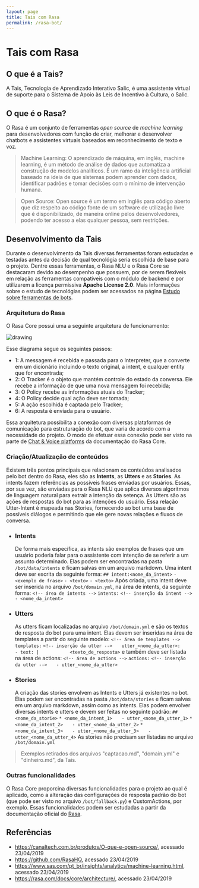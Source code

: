 ```yaml
---
layout: page
title: Tais com Rasa
permalink: /rasa-bot/
---
```


# Tais com Rasa
## O que é a Tais?
A Tais, Tecnologia de Aprendizado Interativo Salic, é uma assistente virtual de suporte para o Sistema de Apoio às Leis de Incentivo à Cultura, o Salic.

## O que é o Rasa?
O Rasa é um conjunto de ferramentas _open source_ de _machine learning_ para desenvolvedores com função de criar, melhorar e desenvolver chatbots e assistentes virtuais baseados em reconhecimento de texto e voz.

> Machine Learning: O aprendizado de máquina, em inglês, machine learning, é um método de análise de dados que automatiza a construção de modelos analíticos. É um ramo da inteligência artificial baseado na ideia de que sistemas podem aprender com dados, identificar padrões e tomar decisões com o mínimo de intervenção humana.

> Open Source: Open source é um termo em inglês para código aberto que diz respeito ao código fonte de um software de utilização livre que é disponibilizado, de maneira online pelos desenvolvedores, podendo ter acesso a elas qualquer pessoa, sem restrições.

## Desenvolvimento da Tais
Durante o desenvolvimento da Tais diversas ferramentas foram estudadas e testadas antes da decisão de qual tecnológia seria escolhida de base para o projeto. Dentre essas ferramentas, o Rasa NLU e o Rasa Core se destacaram devido ao desempenho que possuem, por de serem flexíveis em relação as ferramentas compatíveis com o módulo de backend e por utilizarem a licença permissiva **Apache License 2.0**.
Mais informações sobre o estudo de tecnológias podem ser acessados na página [Estudo sobre ferramentas de bots](https://github.com/lappis-unb/tais/wiki/Estudo-sobre-ferramentas-de-bots). 

### Arquitetura do Rasa
O Rasa Core possui uma a seguinte arquitetura de funcionamento:

<img src="https://i.imgur.com/i8T1Z76.png" alt="drawing"/>

Esse diagrama segue os seguintes passos:
* 1: A messagem é recebida e passada para o Interpreter, que a converte em um dicionário incluindo o texto original, a intent, e qualquer entity que for encontrada;
* 2: O Tracker é o objeto que mantém controle do estado da conversa. Ele recebe a informação de que uma nova mensagem foi recebida;
* 3: O Policy recebe as informações atuais do Tracker;
* 4: O Policy decide qual ação deve ser tomada;
* 5: A ação escolhida é captada pelo Tracker;
* 6: A resposta é enviada para o usuário.

Essa arquitetura possibilita a conexão com diversas plataformas de comunicação para estruturação do bot, que varia de acordo com a necessidade do projeto. O modo de efetuar essa conexão pode ser visto na parte de [Chat & Voice platforms](https://rasa.com/docs/core/connectors/) da documentação do Rasa Core.

### Criação/Atualização de conteúdos
Existem três pontos principais que relacionam os conteúdos analisados pelo bot dentro do Rasa, eles são as **Intents**, as **Utters** e as  **Stories**.
As intents fazem referências as possíveis frases enviadas por usuários. Essas, por sua vez, são enviadas para o Rasa NLU que aplica diversos algoritmos de linguagem natural para extrair a intenção da setença.
As Utters são as ações de respostas do bot para as intenções do usuário.
Essa relação Utter-Intent é mapeada nas Stories, fornecendo ao bot uma base de possíveis diálogos e permitindo que ele gere novas relações e fluxos de conversa.

* ### Intents
    De forma mais específica, as intents são exemplos de frases que um usuário poderia falar para o assistente com intenção de se referir a um assunto determinado. Elas podem ser encontradas na pasta `/bot/data/intents` e ficam salvas em um arquivo markdown. 
    Uma intent deve ser escrita da seguinte forma:
    `## intent:<nome_da_intent>`
	`- <exemplo de frase>`
	`- <texto>`
    `- <texto>`
	Após criada, uma intent deve ser inserida no arquivo `/bot/domain.yml`, na área de intents, da seguinte forma:
	`<!-- área de intents -->`
	`intents:`
	`<!-- inserção da intent -->`
	`	- <nome_da_intent>`

* ### Utters
	As utters ficam localizadas no arquivo `/bot/domain.yml` e são os textos de resposta do bot para uma intent. Elas devem ser inseridas na área de templates a partir do seguinte modelo:
	`<!-- área de templates -->`
	`templates:`
	`<!-- inserção da utter -->`
	`	utter_<nome_da_utter>:`
    `		- text: |`
    `			<texto_de_resposta>`
    e também deve ser listada na área de actions:
    `<!-- área de actions -->`
	`actions:`
	`<!-- inserção da utter -->`
	`	- utter_<nome_da_utter>`

* ### Stories
	A criação das stories envolvem as Intents e Utters já existentes no bot. Elas podem ser encontradas na pasta `/bot/data/stories` e ficam salvas em um arquivo markdown, assim como as intents. Elas podem envolver diversas intents e utters e devem ser feitas no seguinte padrão:
	`## <nome_da_storie>`
	`* <nome_da_intent_1>`
	`	- utter_<nome_da_utter_1>`
	`* <nome_da_intent_2>`
    `	- utter_<nome_da_utter_2>`
	`* <nome_da_intent_3>`
    `	- utter_<nome_da_utter_3>`
    `	- utter_<nome_da_utter_4>`
    As stories não precisam ser listadas no arquivo `/bot/domain.yml`

> Exemplos retirados dos arquivos "captacao.md", "domain.yml" e "dinheiro.md", da Tais.

### Outras funcionalidades
O Rasa Core proporcina diversas funcionalidades para o projeto ao qual é aplicado, como a alteração das configurações de resposta padrão do bot (que pode ser visto no arquivo `/bot/fallback.py`) e CustomActions, por exemplo. Essas funcionalidades podem ser estudadas a partir da documentação oficial do [Rasa](https://rasa.com/docs/core). 

## Referências
* https://canaltech.com.br/produtos/O-que-e-open-source/, acessado 23/04/2019
* https://github.com/RasaHQ, acessado 23/04/2019
* https://www.sas.com/pt_br/insights/analytics/machine-learning.html, acessado 23/04/2019
* https://rasa.com/docs/core/architecture/, acessado 23/04/2019
